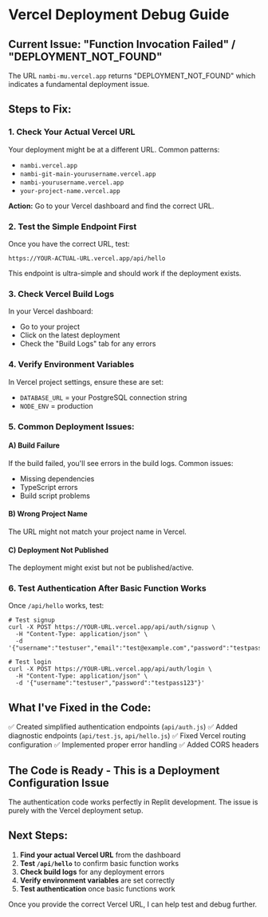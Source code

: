 # Vercel Deployment Debug Guide

## Current Issue: "Function Invocation Failed" / "DEPLOYMENT_NOT_FOUND"

The URL `nambi-mu.vercel.app` returns "DEPLOYMENT_NOT_FOUND" which indicates a fundamental deployment issue.

## Steps to Fix:

### 1. Check Your Actual Vercel URL
Your deployment might be at a different URL. Common patterns:
- `nambi.vercel.app`
- `nambi-git-main-yourusername.vercel.app` 
- `nambi-yourusername.vercel.app`
- `your-project-name.vercel.app`

**Action:** Go to your Vercel dashboard and find the correct URL.

### 2. Test the Simple Endpoint First
Once you have the correct URL, test:
```
https://YOUR-ACTUAL-URL.vercel.app/api/hello
```

This endpoint is ultra-simple and should work if the deployment exists.

### 3. Check Vercel Build Logs
In your Vercel dashboard:
- Go to your project
- Click on the latest deployment
- Check the "Build Logs" tab for any errors

### 4. Verify Environment Variables
In Vercel project settings, ensure these are set:
- `DATABASE_URL` = your PostgreSQL connection string
- `NODE_ENV` = production

### 5. Common Deployment Issues:

#### A) Build Failure
If the build failed, you'll see errors in the build logs. Common issues:
- Missing dependencies
- TypeScript errors
- Build script problems

#### B) Wrong Project Name
The URL might not match your project name in Vercel.

#### C) Deployment Not Published
The deployment might exist but not be published/active.

### 6. Test Authentication After Basic Function Works
Once `/api/hello` works, test:
```
# Test signup
curl -X POST https://YOUR-URL.vercel.app/api/auth/signup \
  -H "Content-Type: application/json" \
  -d '{"username":"testuser","email":"test@example.com","password":"testpass123"}'

# Test login
curl -X POST https://YOUR-URL.vercel.app/api/auth/login \
  -H "Content-Type: application/json" \
  -d '{"username":"testuser","password":"testpass123"}'
```

## What I've Fixed in the Code:

✅ Created simplified authentication endpoints (`api/auth.js`)
✅ Added diagnostic endpoints (`api/test.js`, `api/hello.js`)
✅ Fixed Vercel routing configuration
✅ Implemented proper error handling
✅ Added CORS headers

## The Code is Ready - This is a Deployment Configuration Issue

The authentication code works perfectly in Replit development. The issue is purely with the Vercel deployment setup.

## Next Steps:

1. **Find your actual Vercel URL** from the dashboard
2. **Test `/api/hello`** to confirm basic function works
3. **Check build logs** for any deployment errors
4. **Verify environment variables** are set correctly
5. **Test authentication** once basic functions work

Once you provide the correct Vercel URL, I can help test and debug further.